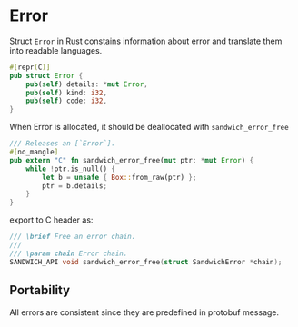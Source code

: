 # Error

Struct `Error` in Rust constains information about error and translate them into readable languages.

```rust
#[repr(C)]
pub struct Error {
    pub(self) details: *mut Error,
    pub(self) kind: i32,
    pub(self) code: i32,
}
```

When Error is allocated, it should be deallocated with `sandwich_error_free`

```rust
/// Releases an [`Error`].
#[no_mangle]
pub extern "C" fn sandwich_error_free(mut ptr: *mut Error) {
    while !ptr.is_null() {
        let b = unsafe { Box::from_raw(ptr) };
        ptr = b.details;
    }
}
```

export to C header as:

```c
/// \brief Free an error chain.
///
/// \param chain Error chain.
SANDWICH_API void sandwich_error_free(struct SandwichError *chain);
```


## Portability

All errors are consistent since they are predefined in protobuf message.
